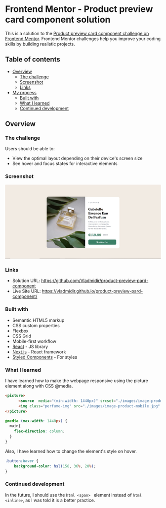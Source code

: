 # Frontend Mentor - Product preview card component solution

This is a solution to the [Product preview card component challenge on Frontend Mentor](https://www.frontendmentor.io/challenges/product-preview-card-component-GO7UmttRfa). Frontend Mentor challenges help you improve your coding skills by building realistic projects. 

## Table of contents

- [Overview](#overview)
  - [The challenge](#the-challenge)
  - [Screenshot](#screenshot)
  - [Links](#links)
- [My process](#my-process)
  - [Built with](#built-with)
  - [What I learned](#what-i-learned)
  - [Continued development](#continued-development)

## Overview

### The challenge

Users should be able to:

- View the optimal layout depending on their device's screen size
- See hover and focus states for interactive elements

### Screenshot

![](./screenshot.jpg)

### Links

- Solution URL: https://github.com/Vladmidir/product-preview-pard-component
- Live Site URL: https://vladmidir.github.io/product-preview-pard-component/

### Built with

- Semantic HTML5 markup
- CSS custom properties
- Flexbox
- CSS Grid
- Mobile-first workflow
- [React](https://reactjs.org/) - JS library
- [Next.js](https://nextjs.org/) - React framework
- [Styled Components](https://styled-components.com/) - For styles


### What I learned

I have learned how to make the webpage responsive using the picture element along with CSS @media.

```html
<picture>
      <source  media="(min-width: 1440px)" srcset="./images/image-product-desktop.jpg" width="375px">
      <img class="perfume-img" src="./images/image-product-mobile.jpg" alt="perfume picture">
</picture>
```

```css
@media (max-width: 1440px) {
  main{
    flex-direction: column;
  }
}
```

Also, I have learned how to change the element's style on hover.

```css
.button:hover {
    background-color: hsl(158, 36%, 20%);
}
```

### Continued development
In the future, I should use the ```html <span> ``` element instead of ```html <inline>```, as I was told it is a better practice.
